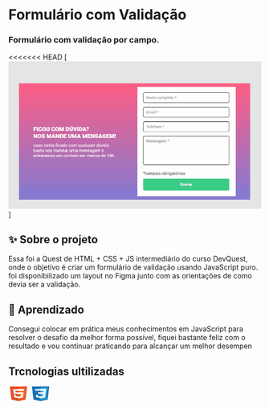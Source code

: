 # Formulário com Validação

### Formulário com validação por campo.
<<<<<<< HEAD
[<img src="./src/tela1.gif" alt="gif do formulario">]

## ✨ Sobre o projeto

Essa foi a Quest de HTML + CSS + JS intermediário do curso DevQuest, onde o objetivo é criar um formulário de validação usando JavaScript puro. foi disponibilizado um layout no Figma junto com as orientações de como devia ser a validação.

## 🚀 Aprendizado

Consegui colocar em prática meus conhecimentos em JavaScript para resolver o desafio da melhor forma possível, fiquei bastante feliz com o resultado e vou continuar praticando para alcançar um melhor desempen

## Trcnologias ultilizadas
 <img align="center" alt="HTML" height="30" width="40" src="https://raw.githubusercontent.com/devicons/devicon/master/icons/html5/html5-original.svg">  <img align="center" alt="CSS" height="30" width="40" src="https://raw.githubusercontent.com/devicons/devicon/master/icons/css3/css3-original.svg">
